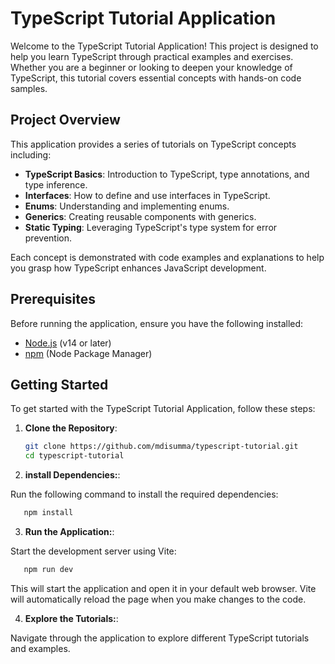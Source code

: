 # TypeScript Tutorial Application

Welcome to the TypeScript Tutorial Application! This project is designed to help you learn TypeScript through practical examples and exercises. Whether you are a beginner or looking to deepen your knowledge of TypeScript, this tutorial covers essential concepts with hands-on code samples.

## Project Overview

This application provides a series of tutorials on TypeScript concepts including:

- **TypeScript Basics**: Introduction to TypeScript, type annotations, and type inference.
- **Interfaces**: How to define and use interfaces in TypeScript.
- **Enums**: Understanding and implementing enums.
- **Generics**: Creating reusable components with generics.
- **Static Typing**: Leveraging TypeScript's type system for error prevention.

Each concept is demonstrated with code examples and explanations to help you grasp how TypeScript enhances JavaScript development.

## Prerequisites

Before running the application, ensure you have the following installed:

- [Node.js](https://nodejs.org/) (v14 or later)
- [npm](https://www.npmjs.com/) (Node Package Manager)

## Getting Started

To get started with the TypeScript Tutorial Application, follow these steps:

1. **Clone the Repository**:

   ```bash
   git clone https://github.com/mdisumma/typescript-tutorial.git
   cd typescript-tutorial

   ```

2. **install Dependencies:**:

Run the following command to install the required dependencies:

```bash
   npm install

```

3. **Run the Application:**:

Start the development server using Vite:

```bash
   npm run dev

```

This will start the application and open it in your default web browser. Vite will automatically reload the page when you make changes to the code.

4. **Explore the Tutorials:**:

Navigate through the application to explore different TypeScript tutorials and examples.
